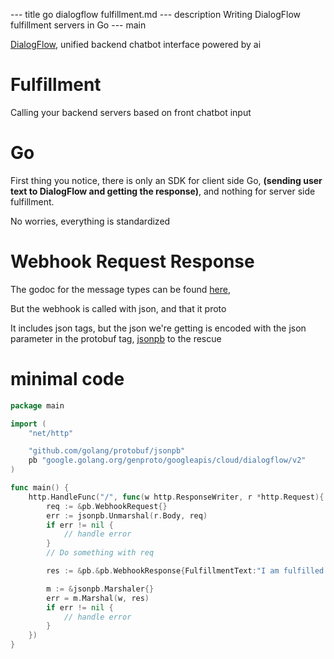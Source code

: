 --- title
go dialogflow fulfillment.md
--- description
Writing DialogFlow fulfillment servers in Go
--- main


[DialogFlow](https://dialogflow.com/),
unified backend chatbot interface powered by ai

# Fulfillment

Calling your backend servers based on front chatbot input

# Go

First thing you notice,
there is only an SDK for client side Go,
**(sending user text to DialogFlow and getting the response)**,
and nothing for server side fulfillment.

No worries,
everything is standardized

# Webhook Request Response

The godoc for the message types can be found [here](https://godoc.org/google.golang.org/genproto/googleapis/cloud/dialogflow/v2),

But the webhook is called with json,
and that it proto

It includes json tags,
but the json we're getting is encoded with the json parameter in the protobuf tag,
[jsonpb](https://godoc.org/github.com/golang/protobuf/jsonpb) to the rescue

# minimal code

```go
package main

import (
    "net/http"

    "github.com/golang/protobuf/jsonpb"
    pb "google.golang.org/genproto/googleapis/cloud/dialogflow/v2"
)

func main() {
    http.HandleFunc("/", func(w http.ResponseWriter, r *http.Request){
        req := &pb.WebhookRequest{}
        err := jsonpb.Unmarshal(r.Body, req)
        if err != nil {
            // handle error
        }
        // Do something with req

        res := &pb.&pb.WebhookResponse{FulfillmentText:"I am fulfilled!"}

        m := &jsonpb.Marshaler{}
        err = m.Marshal(w, res)
        if err != nil {
            // handle error
        }
    })
}

```
